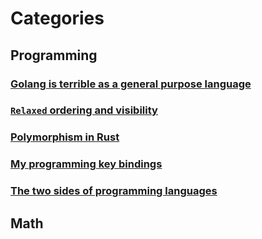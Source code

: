 # Categories

## Programming
### [Golang is terrible as a general purpose language](./2024-08-05-01.md)
### [`Relaxed` ordering and visibility](./2024-08-05-02.md)
### [Polymorphism in Rust](./2024-08-05-03.md)
### [My programming key bindings](./2024-08-10-01.md)
### [The two sides of programming languages](./2024-08-11-01.md)

## Math